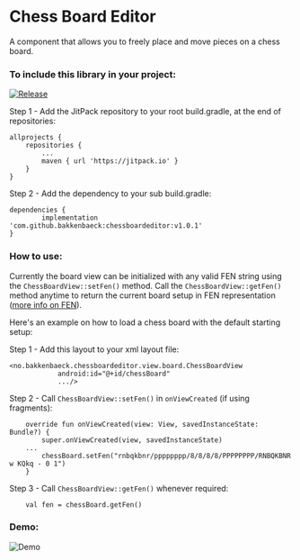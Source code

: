 # Chess Board Editor
A component that allows you to freely place and move pieces on a chess board.

### To include this library in your project:

[![Release](https://jitpack.io/v/bakkenbaeck/chessboardeditor.svg)](https://jitpack.io/#bakkenbaeck/chessboardeditor)


Step 1 - Add the JitPack repository to your root build.gradle, at the end of repositories:

	allprojects {
		repositories {
			...
			maven { url 'https://jitpack.io' }
		}
	}

Step 2 - Add the dependency to your sub build.gradle:

	dependencies {
	        implementation 'com.github.bakkenbaeck:chessboardeditor:v1.0.1'
	}
  
### How to use:

Currently the board view can be initialized with any valid FEN string using the `ChessBoardView::setFen()` method. Call the `ChessBoardView::getFen()` method anytime to return the current board setup in FEN representation ([more info on FEN](https://en.wikipedia.org/wiki/Forsyth–Edwards_Notation)).

Here's an example on how to load a chess board with the default starting setup:

Step 1 - Add this layout to your xml layout file:

```
<no.bakkenbaeck.chessboardeditor.view.board.ChessBoardView
            android:id="@+id/chessBoard"
            .../>
```

Step 2 - Call `ChessBoardView::setFen()` in `onViewCreated` (if using fragments):

```
    override fun onViewCreated(view: View, savedInstanceState: Bundle?) {
        super.onViewCreated(view, savedInstanceState)
	...
        chessBoard.setFen("rnbqkbnr/pppppppp/8/8/8/8/PPPPPPPP/RNBQKBNR w KQkq - 0 1")
    }
```

Step 3 - Call `ChessBoardView::getFen()` whenever required:

```
    val fen = chessBoard.getFen()
```

  
### Demo:

![Demo](https://media.giphy.com/media/f8sQ4jIdt9wQz8Gg1s/giphy.gif)
